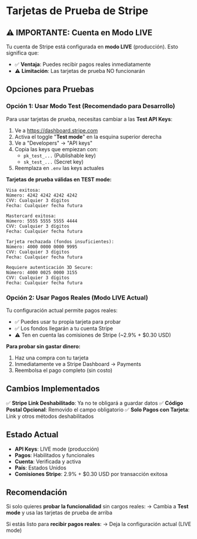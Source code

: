 # Tarjetas de Prueba de Stripe

## ⚠️ IMPORTANTE: Cuenta en Modo LIVE

Tu cuenta de Stripe está configurada en **modo LIVE** (producción). Esto significa que:

- ✅ **Ventaja**: Puedes recibir pagos reales inmediatamente
- ⚠️ **Limitación**: Las tarjetas de prueba NO funcionarán

## Opciones para Pruebas

### Opción 1: Usar Modo Test (Recomendado para Desarrollo)

Para usar tarjetas de prueba, necesitas cambiar a las **Test API Keys**:

1. Ve a https://dashboard.stripe.com
2. Activa el toggle "**Test mode**" en la esquina superior derecha
3. Ve a "Developers" → "API keys"
4. Copia las keys que empiezan con:
   - `pk_test_...` (Publishable key)
   - `sk_test_...` (Secret key)
5. Reemplaza en `.env` las keys actuales

**Tarjetas de prueba válidas en TEST mode:**

```
Visa exitosa:
Número: 4242 4242 4242 4242
CVV: Cualquier 3 dígitos
Fecha: Cualquier fecha futura

Mastercard exitosa:
Número: 5555 5555 5555 4444
CVV: Cualquier 3 dígitos
Fecha: Cualquier fecha futura

Tarjeta rechazada (fondos insuficientes):
Número: 4000 0000 0000 9995
CVV: Cualquier 3 dígitos
Fecha: Cualquier fecha futura

Requiere autenticación 3D Secure:
Número: 4000 0025 0000 3155
CVV: Cualquier 3 dígitos
Fecha: Cualquier fecha futura
```

### Opción 2: Usar Pagos Reales (Modo LIVE Actual)

Tu configuración actual permite pagos reales:

- ✅ Puedes usar tu propia tarjeta para probar
- ✅ Los fondos llegarán a tu cuenta Stripe
- ⚠️ Ten en cuenta las comisiones de Stripe (~2.9% + $0.30 USD)

**Para probar sin gastar dinero:**
1. Haz una compra con tu tarjeta
2. Inmediatamente ve a Stripe Dashboard → Payments
3. Reembolsa el pago completo (sin costo)

## Cambios Implementados

✅ **Stripe Link Deshabilitado**: Ya no te obligará a guardar datos
✅ **Código Postal Opcional**: Removido el campo obligatorio
✅ **Solo Pagos con Tarjeta**: Link y otros métodos deshabilitados

## Estado Actual

- **API Keys**: LIVE mode (producción)
- **Pagos**: Habilitados y funcionales
- **Cuenta**: Verificada y activa
- **País**: Estados Unidos
- **Comisiones Stripe**: 2.9% + $0.30 USD por transacción exitosa

## Recomendación

Si solo quieres **probar la funcionalidad** sin cargos reales:
→ Cambia a **Test mode** y usa las tarjetas de prueba de arriba

Si estás listo para **recibir pagos reales**:
→ Deja la configuración actual (LIVE mode)
